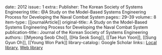 date:: 2012
issue:: 1
extra:: Publisher: The Korean Society of Systems Engineering
title:: @A Study on the Model-Based Systems Engineering Process for Developing the Naval Combat System
pages:: 29–39
volume:: 8
item-type:: [[journalArticle]]
original-title:: A Study on the Model-Based Systems Engineering Process for Developing the Naval Combat System
publication-title:: Journal of the Korean Society of Systems Engineering
authors:: [[Myeong Seob Cho]], [[Ha Seok Song]], [[Tae Hun Yoon]], [[Sung Gyun Oh]], [[Young Won Park]]
library-catalog:: Google Scholar
links:: [Local library](zotero://select/library/items/WGMKADNQ), [Web library](https://www.zotero.org/users/6520516/items/WGMKADNQ)
